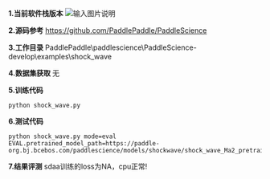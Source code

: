  **1.当前软件栈版本** 
![输入图片说明](https://foruda.gitee.com/images/1738900795709577351/8c234fbd_12173785.png "0f53ba650978b265cfb5091f991df07.png")

 **2.源码参考** 
https://github.com/PaddlePaddle/PaddleScience

 **3.工作目录** 
PaddlePaddle\paddlescience\PaddleScience-develop\examples\shock_wave

 **4.数据集获取** 
无

 **5.训练代码** 

```
python shock_wave.py

```
 **6.测试代码** 

```
python shock_wave.py mode=eval EVAL.pretrained_model_path=https://paddle-org.bj.bcebos.com/paddlescience/models/shockwave/shock_wave_Ma2_pretrained.pdparams

```
 **7.结果评测** 
sdaa训练的loss为NA，cpu正常!
